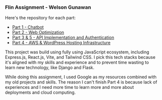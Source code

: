 ### Flin Assignment - Welson Gunawan

Here's the repository for each part:

- [Part 1 - Chatbot](https://github.com/welsonoktario/flin-assignment-part1)
- [Part 2 - Web Optimization](https://github.com/welsonoktario/flin-assignment-part2)
- [Part 3 & 5 - API Implementation and Authentication](https://github.com/welsonoktario/flin-assignment-part35)
- [Part 4 -  AWS & WordPress Hosting Infrastructure](https://github.com/welsonoktario/flin-assignment-part4)

This project was build using fully using JavaScript ecosystem, including Express.js, React.js, Vite, and Tailwind CSS. I pick this tech stacks because it's aligned with my skills and experience and to prevent time wasting to learn new technology, like Django and Flask.

While doing this assignment, I used Google as my resources combined with my old projects and skills. The reason I can't finish Part 4 is because lack of experiences and I need more time to learn more and more about deployments and cloud computing.
